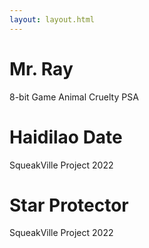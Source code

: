 ```yaml
---
layout: layout.html
---
```

<div class="left">
     <div class="left-1" id="1">
          <div class="content">
               <h1>Mr. Ray</h1>
               <p>8-bit Game Animal Cruelty PSA</p>
          </div>
     </div>
     <div class="left-2" id="2">
          <div class="content">
               <h1>Haidilao Date</h1>
               <p>SqueakVille Project 2022</p>
          </div>    
     </div>
     <div class="left-3" id="3">
          <div class="content">
               <h1>Star Protector</h1>
               <p>SqueakVille Project 2022</p>
          </div>  
     </div>     
</div>
<div class="right">
     <div class="right-1" data-right="1">
     </div>
     <div class="right-2" data-right="2">
     </div>
     <div class="right-3" data-right="3">
     </div>  
</div>


